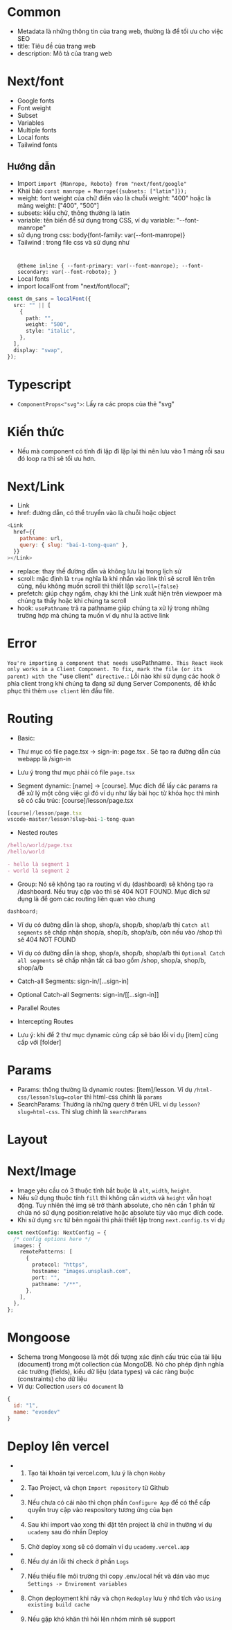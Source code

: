 # Common

- Metadata là những thông tin của trang web, thường là để tối ưu cho việc SEO
- title: Tiêu đề của trang web
- description: Mô tả của trang web

# Next/font

- Google fonts
- Font weight
- Subset
- Variables
- Multiple fonts
- Local fonts
- Tailwind fonts

## Hướng dẫn

- Import
  `import {Manrope, Roboto} from "next/font/google"`
- Khai báo
  `const manrope = Manrope({subsets: ["latin"]});`
- weight: font weight của chữ điền vào là chuỗi weight: "400" hoặc là mảng weight: ["400", "500"]
- subsets: kiểu chữ, thông thường là latin
- variable: tên biến để sử dụng trong CSS, ví dụ variable: "--font-manrope"
- sử dụng trong css: body{font-family: var(--font-manrope)}
- Tailwind : trong file css và sử dụng như <h1 className="font-primary"></h1>
  `@theme inline {
  --font-primary: var(--font-manrope);
  --font-secondary: var(--font-roboto);
    }
`
- Local fonts
- import localFont from "next/font/local";

```ts
const dm_sans = localFont({
  src: "" || [
    {
      path: "",
      weight: "500",
      style: "italic",
    },
  ],
  display: "swap",
});
```

# Typescript

- `ComponentProps<"svg">`: Lấy ra các props của thẻ "svg"

# Kiến thức

- Nếu mà component có tính đi lặp đi lặp lại thì nên lưu vào 1 mảng rồi sau đó loop ra thì sẽ tối ưu hơn.

# Next/Link

- Link
- href: đường dẫn, có thể truyền vào là chuỗi hoặc object

```js
<Link
  href={{
    pathname: url,
    query: { slug: "bai-1-tong-quan" },
  }}
></Link>
```

- replace: thay thế đường dẫn và không lưu lại trong lịch sử
- scroll: mặc định là `true` nghĩa là khi nhấn vào link thì sẽ scroll lên trên cùng, nếu không muốn scroll thì thiết lập `scroll={false}`
- prefetch: giúp chạy ngầm, chạy khi thẻ Link xuất hiện trên viewpoer mà chúng ta thấy hoặc khi chúng ta scroll
- hook: `usePathname` trả ra pathname giúp chúng ta xử lý trong những trường hợp mà chúng ta muốn ví dụ như là active link

# Error

`You're importing a component that needs `usePathname`. This React Hook only works in a Client Component. To fix, mark the file (or its parent) with the `"use client"` directive.`: Lỗi nào khi sử dụng các hook ở phía client trong khi chúng ta đang sử dụng Server Components, để khắc phục thì thêm `use client` lên đầu file.

# Routing

- Basic:

* Thư mục có file page.tsx -> sign-in: page.tsx . Sẽ tạo ra đường dẫn của webapp là /sign-in

- Lưu ý trong thư mục phải có file `page.tsx`

- Segment dynamic: [name] -> [course]. Mục đích để lấy các params ra để xử lý một công việc gì đó ví dụ như lấy bài học từ khóa học thì mình sẽ có cấu trúc: [course]/lesson/page.tsx

```js
[course]/lesson/page.tsx
vscode-master/lesson?slug=bai-1-tong-quan
```

- Nested routes

```js
/hello/world/page.tsx
/hello/world

- hello là segment 1
- world là segment 2
```

- Group: Nó sẽ không tạo ra routing ví dụ (dashboard) sẽ không tạo ra /dashboard. Nếu truy cập vào thì sẽ 404 NOT FOUND. Mục đích sử dụng là để gom các routing liên quan vào chung

```js
dashboard;
```

- Ví dụ có đường dẫn là shop, shop/a, shop/b, shop/a/b thì `Catch all segments` sẽ chấp nhận shop/a, shop/b, shop/a/b, còn nếu vào /shop thì sẽ 404 NOT FOUND
- Ví dụ có đường dẫn là shop, shop/a, shop/b, shop/a/b thì `Optional Catch all segments` sẽ chấp nhận tất cả bao gồm /shop, shop/a, shop/b, shop/a/b

- Catch-all Segments: sign-in/[...sign-in]
- Optional Catch-all Segments: sign-in/[[...sign-in]]
- Parallel Routes
- Intercepting Routes

- Lưu ý: khi để 2 thư mục dynamic cùng cấp sẽ báo lỗi ví dụ [item] cùng cấp với [folder]

# Params

- Params: thông thường là dynamic routes: [item]/lesson. Ví dụ `/html-css/lesson?slug=color` thì html-css chính là `params`
- SearchParams: Thường là những query ở trên URL ví dụ `lesson?slug=html-css`. Thì slug chính là `searchParams`

# Layout

# Next/Image

- Image yêu cầu có 3 thuộc tính bắt buộc là `alt`, `width`, `height`.
- Nếu sử dụng thuộc tính `fill` thì không cần `width` và `height` vẫn hoạt động. Tuy nhiên thẻ img sẽ trở thành absolute, cho nên cần 1 phần tử chứa nó sử dụng position:relative hoặc absolute tùy vào mục đích code.
- Khi sử dụng `src` từ bên ngoài thì phải thiết lập trong `next.config.ts` ví dụ

```ts
const nextConfig: NextConfig = {
  /* config options here */
  images: {
    remotePatterns: [
      {
        protocol: "https",
        hostname: "images.unsplash.com",
        port: "",
        pathname: "/**",
      },
    ],
  },
};
```

# Mongoose

- Schema trong Mongoose là một đối tượng xác định cấu trúc của tài liệu (document) trong một collection của MongoDB. Nó cho phép định nghĩa các trường (fields), kiểu dữ liệu (data types) và các ràng buộc (constraints) cho dữ liệu
- Ví dụ: Collection `users` có `document` là

```js
{
  id: "1",
  name: "evondev"
}
```

# Deploy lên vercel

- 1. Tạo tài khoản tại vercel.com, lưu ý là chọn `Hobby`
- 2. Tạo Project, và chọn `Import repository` từ Github
- 3. Nếu chưa có cái nào thì chọn phần `Configure App` để có thể cấp quyền truy cập vào respository tương ứng của bạn
- 4. Sau khi import vào xong thì đặt tên project là chữ in thường ví dụ `ucademy` sau đó nhấn Deploy
- 5. Chờ deploy xong sẽ có domain ví dụ `ucademy.vercel.app`
- 6. Nếu dự án lỗi thì check ở phần `Logs`
- 7. Nếu thiếu file môi trường thì copy .env.local hết và dán vào mục `Settings -> Enviroment variables`
- 8. Chọn deployment khi nãy và chọn `Redeploy` lưu ý nhớ tích vào `Using existing build cache`
- 9. Nếu gặp khó khăn thì hỏi lên nhóm mình sẽ support
